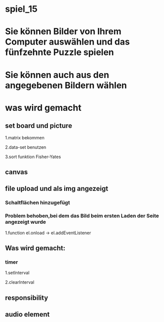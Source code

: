 # spiel_15

# Sie können Bilder von Ihrem Computer auswählen und das fünfzehnte Puzzle spielen
# Sie können auch aus den angegebenen Bildern wählen





# was wird gemacht

## set board und picture 

1.matrix bekommen

2.data-set benutzen

3.sort funktion Fisher-Yates

## canvas 

## file upload und als img angezeigt



### Schaltflächen hinzugefügt

### Problem behoben,bei dem das Bild beim ersten Laden der Seite angezeigt wurde

1.function el.onload -> el.addEventListener

## Was wird gemacht:

### timer

1.setInterval

2.clearInterval

## responsibility

## audio element 
